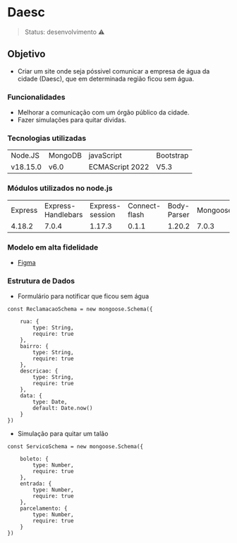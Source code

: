 <h1> Daesc </h1>

> Status: desenvolvimento ⚠️

## Objetivo
* Criar um site onde seja póssivel comunicar a empresa de água da cidade (Daesc), que em determinada região ficou sem água.

### Funcionalidades 
* Melhorar a comunicação com um órgão público da cidade.
* Fazer simulações para quitar dívidas.


### Tecnologias utilizadas 
<table> 
<tr>
<td>Node.JS </td>
<td> MongoDB </td>
<td>javaScript </td>
<td>Bootstrap</td>
</tr>
<tr>
<td>v18.15.0</td>
<td>v6.0</td>
<td>ECMAScript 2022</td>
<td>V5.3</td>
</tr>

</table>

### Módulos utilizados no node.js
<table> 
<tr>
<td>Express</td>
<td>Express-Handlebars</td>
<td>Express-session</td>
<td>Connect-flash</td>
<td>Body-Parser</td>
<td>Mongoose</td>
<td>Swagger</td>
<td>Path</td>

</tr>
<tr>
<td>4.18.2</td>
<td>7.0.4</td>
<td>1.17.3</td>
<td>0.1.1</td>
<td>1.20.2</td>
<td>7.0.3</td>
<td>4.6.2</td>
<td>1.0.0</td>
</tr>

</table>


### Modelo em alta fidelidade
* <a href = "https://www.figma.com/file/Aeboe8zfAXq3nheiBtrRKn/StoryBoard%2F%2FKau%C3%A3?node-id=0%3A1" > Figma </a> 


 ### Estrutura de Dados

* Formulário para notificar que ficou sem água
~~~~MongoDB
const ReclamacaoSchema = new mongoose.Schema({

    rua: {
        type: String,
        require: true
    },
    bairro: {
        type: String,
        require: true
    },
    descricao: {
        type: String,
        require: true
    },
    data: {
        type: Date,
        default: Date.now()
    }
})
~~~~

* Simulação para quitar um talão
~~~~MongoDB
const ServicoSchema = new mongoose.Schema({

    boleto: {
        type: Number,
        require: true
    },
    entrada: {
        type: Number,
        require: true
    },
    parcelamento: {
        type: Number,
        require: true
    }
})
~~~~
